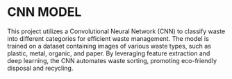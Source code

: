 # CNN MODEL
This project utilizes a Convolutional Neural Network (CNN) to classify waste into different categories for efficient waste management. The model is trained on a dataset containing images of various waste types, such as plastic, metal, organic, and paper. By leveraging feature extraction and deep learning, the CNN automates waste sorting, promoting eco-friendly disposal and recycling.
